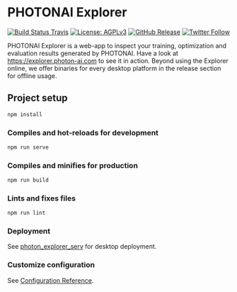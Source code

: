 # PHOTONAI Explorer
[![Build Status Travis](https://img.shields.io/travis/com/wwu-mmll/photonai-explorer)](https://travis-ci.com/github/wwu-mmll/photonai-explorer)
[![License: AGPLv3](https://img.shields.io/github/license/wwu-mmll/photonai-explorer)](https://github.com/wwu-mmll/photonai-explorer/blob/master/LICENSE)
[![GitHub Release](https://img.shields.io/github/release-date/wwu-mmll/photonai-explorer)](https://github.com/wwu-mmll/photonai-explorer/releases)
[![Twitter Follow](https://img.shields.io/twitter/follow/wwu_mmll?style=social)](https://twitter.com/intent/follow?screen_name=wwu_mmll)

PHOTONAI Explorer is a web-app to inspect your training, optimization and evaluation results generated by PHOTONAI. Have a look at https://explorer.photon-ai.com to see it in action. 
Beyond using the Explorer online, we offer binaries for every desktop platform in the release section for offline usage. 

## Project setup

```bash
npm install
```

### Compiles and hot-reloads for development

```bash
npm run serve
```

### Compiles and minifies for production

```bash
npm run build
```

### Lints and fixes files

```bash
npm run lint
```

### Deployment

See [photon_explorer_serv](https://github.com/wwu-mmll/photon_explorer_serv) for desktop deployment.

### Customize configuration

See [Configuration Reference](https://cli.vuejs.org/config/).
